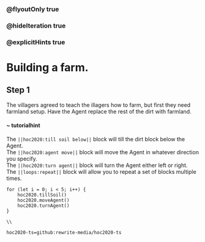 ### @flyoutOnly true
### @hideIteration true
### @explicitHints true

# Building a farm.

## Step 1
The villagers agreed to teach the illagers how to farm, but first they need farmland setup. Have the Agent replace the rest of the dirt with farmland.

#### ~ tutorialhint 
The ``||hoc2020:till soil below||`` block will till the dirt block below the Agent.  
The ``||hoc2020:agent move||`` block will move the Agent in whatever direction you specify.  
The ``||hoc2020:turn agent||`` block will turn the Agent either left or right.  
The ``||loops:repeat||`` block will allow you to repeat a set of blocks multiple times.

```ghost
for (let i = 0; i < 5; i++) {
    hoc2020.tillSoil()
    hoc2020.moveAgent()
    hoc2020.turnAgent()  
}    
```
```template
\\
```
```package
hoc2020-ts=github:rewrite-media/hoc2020-ts
```